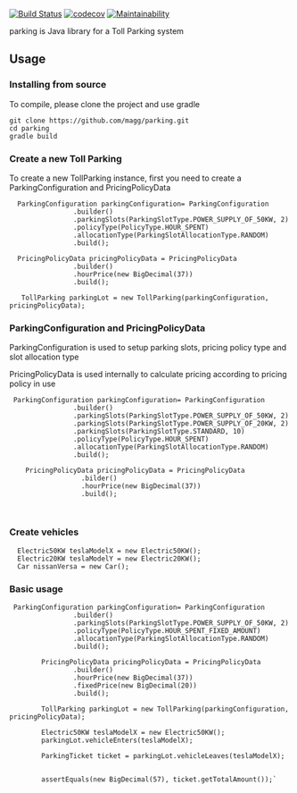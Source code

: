 [![Build Status](https://travis-ci.org/magg/parking.svg?branch=master)](https://travis-ci.org/magg/parking)
[![codecov](https://codecov.io/gh/magg/parking/branch/master/graph/badge.svg)](https://codecov.io/gh/magg/parking)
[![Maintainability](https://api.codeclimate.com/v1/badges/d0bf4e468254fa52df0e/maintainability)](https://codeclimate.com/github/magg/parking/maintainability)


parking is Java library for a Toll Parking system


## Usage

### Installing from source

To compile, please clone the project and use gradle

```
git clone https://github.com/magg/parking.git
cd parking
gradle build
```

### Create a new Toll Parking

To create a new TollParking instance, first you need to create a ParkingConfiguration and
PricingPolicyData
```
  ParkingConfiguration parkingConfiguration= ParkingConfiguration
                .builder()
                .parkingSlots(ParkingSlotType.POWER_SUPPLY_OF_50KW, 2)
                .policyType(PolicyType.HOUR_SPENT)
                .allocationType(ParkingSlotAllocationType.RANDOM)
                .build();

  PricingPolicyData pricingPolicyData = PricingPolicyData
                .builder()
                .hourPrice(new BigDecimal(37))
                .build();

   TollParking parkingLot = new TollParking(parkingConfiguration, pricingPolicyData);
```

### ParkingConfiguration and PricingPolicyData

ParkingConfiguration is used to setup parking slots, pricing policy type and slot allocation type

PricingPolicyData is used internally to calculate pricing according to pricing policy in use

```
 ParkingConfiguration parkingConfiguration= ParkingConfiguration
                .builder()
                .parkingSlots(ParkingSlotType.POWER_SUPPLY_OF_50KW, 2)
                .parkingSlots(ParkingSlotType.POWER_SUPPLY_OF_20KW, 2)
                .parkingSlots(ParkingSlotType.STANDARD, 10)
                .policyType(PolicyType.HOUR_SPENT)
                .allocationType(ParkingSlotAllocationType.RANDOM)
                .build();
    
    PricingPolicyData pricingPolicyData = PricingPolicyData
                  .bilder()
                  .hourPrice(new BigDecimal(37))
                  .build();
              
                
```

### Create vehicles

```
  Electric50KW teslaModelX = new Electric50KW();
  Electric20KW teslaModelY = new Electric20KW();
  Car nissanVersa = new Car();
```




### Basic usage

```
 ParkingConfiguration parkingConfiguration= ParkingConfiguration
                .builder()
                .parkingSlots(ParkingSlotType.POWER_SUPPLY_OF_50KW, 2)
                .policyType(PolicyType.HOUR_SPENT_FIXED_AMOUNT)
                .allocationType(ParkingSlotAllocationType.RANDOM)
                .build();

        PricingPolicyData pricingPolicyData = PricingPolicyData
                .builder()
                .hourPrice(new BigDecimal(37))
                .fixedPrice(new BigDecimal(20))
                .build();

        TollParking parkingLot = new TollParking(parkingConfiguration, pricingPolicyData);

        Electric50KW teslaModelX = new Electric50KW();
        parkingLot.vehicleEnters(teslaModelX);

        ParkingTicket ticket = parkingLot.vehicleLeaves(teslaModelX);


        assertEquals(new BigDecimal(57), ticket.getTotalAmount());`
  ```
